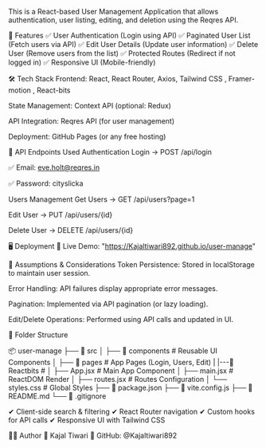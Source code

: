 This is a React-based User Management Application that allows authentication, user listing, editing, and deletion using the Reqres API.

📌 Features
✅ User Authentication (Login using API)
✅ Paginated User List (Fetch users via API)
✅ Edit User Details (Update user information)
✅ Delete User (Remove users from the list)
✅ Protected Routes (Redirect if not logged in)
✅ Responsive UI (Mobile-friendly)

🛠️ Tech Stack
Frontend: React, React Router, Axios, Tailwind CSS , Framer-motion , React-bits

State Management: Context API (optional: Redux)

API Integration: Reqres API (for user management)

Deployment: GitHub Pages (or any free hosting)

📌 API Endpoints Used
Authentication
Login → POST /api/login

✅ Email: eve.holt@reqres.in

✅ Password: cityslicka

Users Management
Get Users → GET /api/users?page=1

Edit User → PUT /api/users/{id}

Delete User → DELETE /api/users/{id}

🖥️ Deployment
🔗 Live Demo: "https://Kajaltiwari892.github.io/user-manage"

📌 Assumptions & Considerations
Token Persistence: Stored in localStorage to maintain user session.

Error Handling: API failures display appropriate error messages.

Pagination: Implemented via API pagination (or lazy loading).

Edit/Delete Operations: Performed using API calls and updated in UI.

📜 Folder Structure

📦 user-manage
├── 📂 src
│   ├── 📂 components  # Reusable UI Components
│   ├── 📂 pages       # App Pages (Login, Users, Edit)
|   |---📂 Reactbits   #
│   ├── App.jsx        # Main App Component
│   ├── main.jsx       # ReactDOM Render
│   ├── routes.jsx     # Routes Configuration
│   └── styles.css     # Global Styles
├── 📄 package.json
├── 📄 vite.config.js
├── 📄 README.md
└── 📄 .gitignore
 
✔ Client-side search & filtering
✔ React Router navigation
✔ Custom hooks for API calls
✔ Responsive UI with Tailwind CSS

👨‍💻 Author
👤 Kajal Tiwari
📌 GitHub: @Kajaltiwari892
 
 
 
